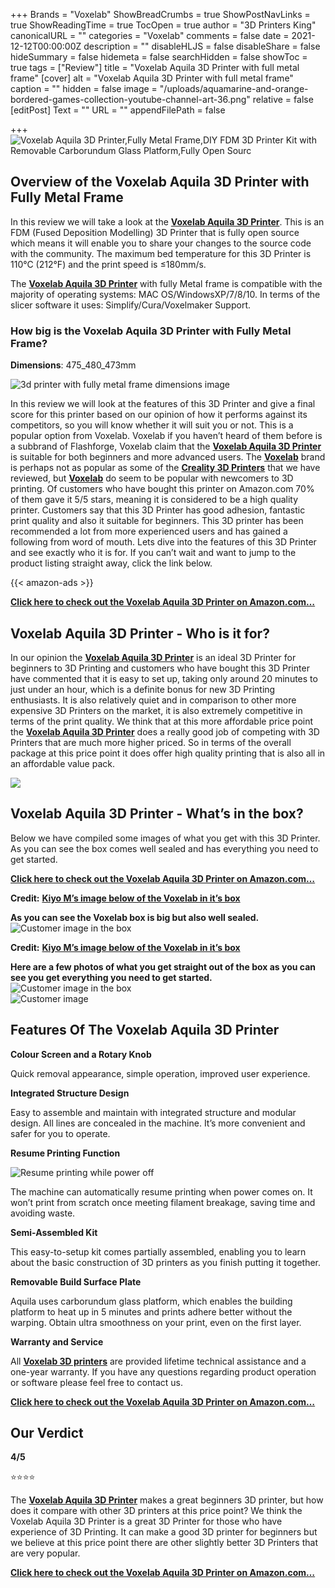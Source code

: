 +++
Brands = "Voxelab"
ShowBreadCrumbs = true
ShowPostNavLinks = true
ShowReadingTime = true
TocOpen = true
author = "3D Printers King"
canonicalURL = ""
categories = "Voxelab"
comments = false
date = 2021-12-12T00:00:00Z
description = ""
disableHLJS = false
disableShare = false
hideSummary = false
hidemeta = false
searchHidden = false
showToc = true
tags = ["Review"]
title = "Voxelab Aquila 3D Printer with full metal frame"
[cover]
alt = "Voxelab Aquila 3D Printer with full metal frame"
caption = ""
hidden = false
image = "/uploads/aquamarine-and-orange-bordered-games-collection-youtube-channel-art-36.png"
relative = false
[editPost]
Text = ""
URL = ""
appendFilePath = false

+++
![Voxelab Aquila 3D Printer,Fully Metal Frame,DIY FDM 3D Printer Kit with Removable Carborundum Glass Platform,Fully Open Sourc](https://images-na.ssl-images-amazon.com/images/I/51wBPkGcqPS._AC_UL604_SR604,400_.jpg)

## Overview of the Voxelab Aquila 3D Printer with Fully Metal Frame

In this review we will take a look at the [**Voxelab Aquila 3D Printer**](https://www.amazon.com/gp/product/B08KZDQVVM/ref=as_li_tl?ie=UTF8&tag=3dprintersking-20&camp=1789&creative=9325&linkCode=as2&creativeASIN=B08KZDQVVM&linkId=43ce6f670281deb1ec293f8903aa52f0).  This is an FDM (Fused Deposition Modelling) 3D Printer that is fully open source which means it will enable you to share your changes to the source code with the community.  The maximum bed temperature for this 3D Printer is 110°C (212°F) and the print speed is ≤180mm/s.

The [**Voxelab Aquila 3D Printer**](https://www.amazon.com/gp/product/B08KZDQVVM/ref=as_li_tl?ie=UTF8&tag=3dprintersking-20&camp=1789&creative=9325&linkCode=as2&creativeASIN=B08KZDQVVM&linkId=43ce6f670281deb1ec293f8903aa52f0) with fully Metal frame is compatible with the majority of operating systems: MAC OS/WindowsXP/7/8/10.  In terms of the slicer software it uses: Simplify/Cura/Voxelmaker Support.

### How big is the Voxelab Aquila 3D Printer with Fully Metal Frame?

**Dimensions**: 475_480_473mm

![3d printer with fully metal frame dimensions image](/uploads/e2bdb9c1-b551-429a-bd7f-e76ef2791e5a.jpeg "3d printer with fully metal frame dimensions image")

In this review we will look at the features of this 3D Printer and give a final score for this printer based on our opinion of how it performs against its competitors, so you will know whether it will suit you or not.  This is a popular option from Voxelab.  Voxelab if you haven’t heard of them before is a subbrand of Flashforge, Voxelab claim that the [**Voxelab Aquila 3D Printer**](https://www.amazon.com/gp/product/B08KZDQVVM/ref=as_li_tl?ie=UTF8&tag=3dprintersking-20&camp=1789&creative=9325&linkCode=as2&creativeASIN=B08KZDQVVM&linkId=43ce6f670281deb1ec293f8903aa52f0) is suitable for both beginners and more advanced users.  The [**Voxelab**](/brands/voxelab) brand is perhaps not as popular as some of the [**Creality 3D Printers**](/brands/creality) that we have reviewed, but [**Voxelab**](/brands/voxelab) do seem to be popular with newcomers to 3D printing.  Of customers who have bought this printer on Amazon.com 70% of them gave it 5/5 stars, meaning it is considered to be a high quality printer.  Customers say that this 3D Printer has good adhesion, fantastic print quality and also it suitable for beginners.  This 3D printer has been recommended a lot from more experienced users and has gained a following from word of mouth.  Lets dive into the features of this 3D Printer and see exactly who it is for.  If you can’t wait and want to jump to the product listing straight away, click the link below.

{{< amazon-ads >}}

[**Click here to check out the Voxelab Aquila 3D Printer on Amazon.com…**](https://www.amazon.com/gp/product/B08KZDQVVM/ref=as_li_tl?ie=UTF8&tag=3dprintersking-20&camp=1789&creative=9325&linkCode=as2&creativeASIN=B08KZDQVVM&linkId=43ce6f670281deb1ec293f8903aa52f0)

## Voxelab Aquila 3D Printer - Who is it for?

In our opinion the [**Voxelab Aquila 3D Printer**](https://www.amazon.com/gp/product/B08KZDQVVM/ref=as_li_tl?ie=UTF8&tag=3dprintersking-20&camp=1789&creative=9325&linkCode=as2&creativeASIN=B08KZDQVVM&linkId=43ce6f670281deb1ec293f8903aa52f0) is an ideal 3D Printer for beginners to 3D Printing and customers who have bought this 3D Printer have commented that it is easy to set up, taking only around 20 minutes to just under an hour, which is a definite bonus for new 3D Printing enthusiasts.  It is also relatively quiet and in comparison to other more expensive 3D Printers on the market, it is also extremely competitive in terms of the print quality.  We think that at this more affordable price point the [**Voxelab Aquila 3D Printer**](https://www.amazon.com/gp/product/B08KZDQVVM/ref=as_li_tl?ie=UTF8&tag=3dprintersking-20&camp=1789&creative=9325&linkCode=as2&creativeASIN=B08KZDQVVM&linkId=43ce6f670281deb1ec293f8903aa52f0) does a really good job of competing with 3D Printers that are much more higher priced.  So in terms of the overall package at this price point it does offer high quality printing that is also all in an affordable value pack.

![](/uploads/e0f0a9da-501d-424b-805c-f97c90e15f98.png)

## Voxelab Aquila 3D Printer - What’s in the box?

Below we have compiled some images of what you get with this 3D Printer.  As you can see the box comes well sealed and has everything you need to get started.

[**Click here to check out the Voxelab Aquila 3D Printer on Amazon.com…**](https://www.amazon.com/gp/product/B08KZDQVVM/ref=as_li_tl?ie=UTF8&tag=3dprintersking-20&camp=1789&creative=9325&linkCode=as2&creativeASIN=B08KZDQVVM&linkId=43ce6f670281deb1ec293f8903aa52f0)

**Credit:** [**Kiyo M’s image below of the Voxelab in it’s box**](https://www.amazon.com/gp/customer-reviews/RPZMR0ULCMRRD/)

**As you can see the Voxelab box is big but also well sealed.**  
![Customer image in the box](https://images-na.ssl-images-amazon.com/images/I/81sRzWLHy5L._SL1600_.jpg)

**Credit:** [**Kiyo M’s image below of the Voxelab in it’s box**](https://www.amazon.com/gp/customer-reviews/RPZMR0ULCMRRD/)

**Here are a few photos of what you get straight out of the box as you can see you get everything you need to get started.**  
![Customer image in the box](https://images-na.ssl-images-amazon.com/images/I/81nW424KWBL._SL1600_.jpg)  
![Customer image](https://images-na.ssl-images-amazon.com/images/I/818lcRIiMlL._SL1600_.jpg)

## Features Of The Voxelab Aquila 3D Printer

**Colour Screen and a Rotary Knob**

Quick removal appearance, simple operation, improved user experience.

**Integrated Structure Design**

Easy to assemble and maintain with integrated structure and modular design. All lines are concealed in the machine. It’s more convenient and safer for you to operate.

**Resume Printing Function**

![Resume printing while power off](/uploads/4ec58ba7-fa31-44b2-a59d-cfefc36cc9b3.jpeg "Resume printing while power off")

The machine can automatically resume printing when power comes on. It won’t print from scratch once meeting filament breakage, saving time and avoiding waste.

**Semi-Assembled Kit**

This easy-to-setup kit comes partially assembled, enabling you to learn about the basic construction of 3D printers as you finish putting it together.

**Removable Build Surface Plate**

Aquila uses carborundum glass platform, which enables the building platform to heat up in 5 minutes and prints adhere better without the warping. Obtain ultra smoothness on your print, even on the first layer.

**Warranty and Service**

All [**Voxelab 3D printers**](/brands/voxelab) are provided lifetime technical assistance and a one-year warranty. If you have any questions regarding product operation or software please feel free to contact us.

[**Click here to check out the Voxelab Aquila 3D Printer on Amazon.com…**](https://www.amazon.com/gp/product/B08KZDQVVM/ref=as_li_tl?ie=UTF8&tag=3dprintersking-20&camp=1789&creative=9325&linkCode=as2&creativeASIN=B08KZDQVVM&linkId=43ce6f670281deb1ec293f8903aa52f0)

## Our Verdict

**4/5**

⭐⭐⭐⭐

The [**Voxelab Aquila 3D Printer**](https://www.amazon.com/gp/product/B08KZDQVVM/ref=as_li_tl?ie=UTF8&tag=3dprintersking-20&camp=1789&creative=9325&linkCode=as2&creativeASIN=B08KZDQVVM&linkId=43ce6f670281deb1ec293f8903aa52f0) makes a great beginners 3D printer, but how does it compare with other 3D printers at this price point?  We think the Voxelab Aquila 3D Printer is a great 3D Printer for those who have experience of 3D Printing. It can make a good 3D printer for beginners but we believe at this price point there are other slightly better 3D Printers that are very popular.

[**Click here to check out the Voxelab Aquila 3D Printer on Amazon.com…**](https://www.amazon.com/gp/product/B08KZDQVVM/ref=as_li_tl?ie=UTF8&tag=3dprintersking-20&camp=1789&creative=9325&linkCode=as2&creativeASIN=B08KZDQVVM&linkId=43ce6f670281deb1ec293f8903aa52f0)